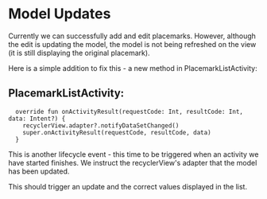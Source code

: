 # Model Updates

Currently we can successfully add and edit placemarks. However, although the edit is updating the model, the model is not being refreshed on the view (it is still displaying the original placemark).

Here is a simple addition to fix this - a new method in PlacemarkListActivity:

## PlacemarkListActivity:

```
  override fun onActivityResult(requestCode: Int, resultCode: Int, data: Intent?) {
    recyclerView.adapter?.notifyDataSetChanged()
    super.onActivityResult(requestCode, resultCode, data)
  }
```

This is another lifecycle event - this time to be triggered when an activity we have started finishes. We instruct the recyclerView's adapter that the model has been updated.

This should trigger an update and the correct values displayed in the list.
